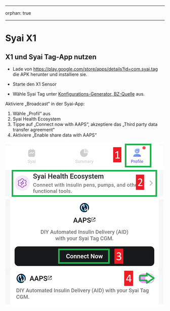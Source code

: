 - - -
orphan: true
- - -

# Syai X1


## X1 und Syai Tag-App nutzen

-   Lade von <https://play.google.com/store/apps/details?id=com.syai.tag> die APK herunter und installiere sie.

-   Starte den X1 Sensor

- Wähle Syai Tag unter [Konfigurations-Generator, BZ-Quelle](#Config-Builder-bg-source) aus.

Aktiviere „Broadcast“ in der Syai-App:

1. Wähle „Profil“ aus
2. Syai Health Ecosystem
3. Tippe auf „Connect now with AAPS“, akzeptiere das „Third party data transfer agreement“
4. Aktiviere „Enable share data with AAPS“

![Syai](../images/Syai.png)
